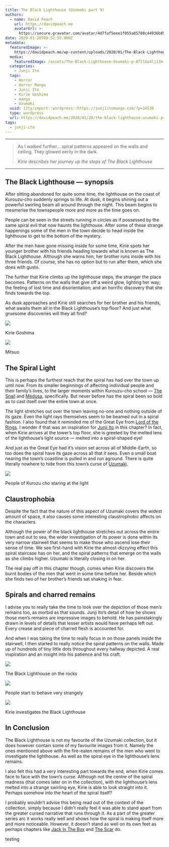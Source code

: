 ```yaml
---
title: The Black Lighthouse (Uzumaki part 9)
authors:
  - name: David Peach
    url: https://davidpeach.me
    avatarUrl: >-
      https://secure.gravatar.com/avatar/4d7faf5eee1f055a85788c44936b8995eaab6dfb004e7854ec747ccb272e91ee?s=96&d=mm&r=g
date: 2020-01-28T08:52:55.000Z
metadata:
  featuredImage: >-
    https://davidpeach.me/wp-content/uploads/2020/01/The-Black-Lighthouse-Uzumaki-part-9-cover.jpg
  media:
    featuredImage: /assets/The-Black-Lighthouse-Uzumaki-p-ATIlGo4lj13m.jpg
  categories:
    - Junji Ito
  tags:
    - Horror
    - Horror Manga
    - Junji Ito
    - Kirie Goshima
    - manga
    - Uzumaki
  uuid: 11ty/import::wordpress::https://junjiitomanga.com/?p=34538
  type: wordpress
  url: https://davidpeach.me/2020/01/28/the-black-lighthouse-uzumaki-part-9/
tags:
  - junji-ito
---
```

* * *

> As I walked further… spiral patterns appeared on the walls and ceiling. They glowed eerily in the dark.
> 
> <cite>Kirie describes her journey up the steps of The Black Lighthouse</cite>

* * *

## The Black Lighthouse — synopsis

After sitting abandoned for quite some time, the lighthouse on the coast of Kurouzu-cho suddenly springs to life. At dusk, it begins shining out a powerful swirling beam all around through the night. This beam begins to mesmerise the townspeople more and more as the time goes on.

People can be seen in the streets running in circles as if possessed by the same spiral evil that now haunts the lighthouse. After some of these strange happenings some of the men in the town decide to head inside the lighthouse to get to the bottom of the mystery.

After the men have gone missing inside for some time, Kirie spots her younger brother with his friends heading towards what is known as The Black Lighthouse. Although she warns him, her brother runs inside with his three friends. Of course, she has no option but to run after them, which she does with gusto.

The further that Kirie climbs up the lighthouse steps, the stranger the place becomes. Patterns on the walls that give off a weird glow, lighting her way; the feeling of lost time and disorientation; and an horrific discovery that she finds towards the top.

As dusk approaches and Kirie still searches for her brother and his friends, what awaits them all in the Black Lighthouse’s top floor? And just what gruesome discoveries will they all find?

[![](/assets/Kirie-768x768-LcCil4y59nfX.jpg)](/assets/Kirie-768x768-LcCil4y59nfX.jpg)

Kirie Goshima

[![](/assets/Mitsuo-768x768-lroV4oihXw6X.jpg)](/assets/Mitsuo-768x768-lroV4oihXw6X.jpg)

Mitsuo

## The Spiral Light

This is perhaps the furthest reach that the spiral has had over the town up until now. From its smaller beginnings of affecting individual people and their family’s lives, to the larger moments within Kurouzu-cho school — [The Snail](https://davidpeach.me/the-snail-uzumaki-part-8/) and [Medusa](https://davidpeach.me/medusa-uzumaki-part-6/), specifically. But never before has the spiral been so bold as to cast itself over the entire town at once.

The light stretches out over the town leaving no-one and nothing outside of its gaze. Even the light rays themselves seem to be beamed out in a spiral fashion. I also found that it reminded me of the Great Eye from [Lord of the Rings](https://en.wikipedia.org/wiki/The_Lord_of_the_Rings). I wonder if that was an inspiration for [Junji Ito](https://davidpeach.me) in this chapter? In fact, when Kirie arrives at the tower’s top floor, she is greeted by the melted lens of the lighthouse’s light source — melted into a spiral-shaped eye!

And just as the Great Eye had it’s vision set across all of Middle-Earth, so too does the spiral have its gaze across all that _it_ sees. Even a small boat nearing the town’s coastline is pulled in and run aground. There is quite literally nowhere to hide from this town’s curse of [Uzumaki](https://davidpeach.me/tag/uzumaki/).

[![](/assets/People-of-Kurozu-cho-staring-a-apneyXWR3vMC.jpg)](/assets/People-of-Kurozu-cho-staring-a-apneyXWR3vMC.jpg)

People of Kurozu cho staring at the light

## Claustrophobia

Despite the fact that the nature of this aspect of Uzumaki covers the widest amount of space, it also causes some interesting claustrophobic affects on the characters.

Although the power of the black lighthouse stretches out across the entire town and out to sea, the wider investigation of its power is done within its very narrow stairwell that seems to make those who ascend lose their sense of time. We see first-hand with Kirie the almost-dizzying effect this spiral staircase has on her, and the spiral patterns that emerge on the walls as she climbs higher. Uzumaki is literally closing in on her.

The real pay off in this chapter though, comes when Kirie discovers the burnt bodies of the men that went in some time before her. Beside which she finds two of her brother’s friends sat shaking in fear.

## Spirals and charred remains

I advise you to really take the time to look over the depiction of those men’s remains too, as morbid as that sounds. Junji Ito’s detail of how he shows those men’s remains are impressive images to behold. He has painstakingly drawn in levels of details that lesser artists would have perhaps left out. Every crease and piece of charred flesh is accounted for.

And when I was taking the time to really focus in on those panels inside the stairwell, I then started to really notice the spiral patterns on the walls. Made up of hundreds of tiny little dots throughout every hallway depicted. A real inspiration and an insight into his patience and his craft.

[![](/assets/The-Black-Lighthouse-on-the-ro-Vzz4hLsVWDMH.jpg)](/assets/The-Black-Lighthouse-on-the-ro-Vzz4hLsVWDMH.jpg)

The Black Lighthouse on the rocks

[![](/assets/People-start-to-behave-very-st-XxLJKSFISmnM.jpg)](/assets/People-start-to-behave-very-st-XxLJKSFISmnM.jpg)

People start to behave very strangely

[![](/assets/Kirie-investigates-the-Black-L-9snfaCj6bX8z.jpg)](/assets/Kirie-investigates-the-Black-L-9snfaCj6bX8z.jpg)

Kirie investigates the Black Lighthouse

## In Conclusion

The Black Lighthouse is not my favourite of the Uzumaki collection, but it does however contain some of my favourite images from it. Namely the ones mentioned above with the fire-eaten remains of the men who went to investigate the lighthouse. As well as the spiral eye in the lighthouse’s lens remains.

I also felt this had a very interesting part towards the end, when Kirie comes face to face with the town’s curse. Although not the centre of the spiral madness (that comes later on in the collection), with the lighthouse’s lens melted into a strange swirling eye, Kirie is able to look straight into it. Perhaps somehow into the heart of the spiral itself?

I probably wouldn’t advise this being read out of the context of the collection, simply because I didn’t really feel it was able to stand apart from the greater cursed narrative that runs through it. As a part of the greater series arc it works really well and shows how the spiral is making itself more and more noticeable. However, it doesn’t stand as well on its own feet as perhaps chapters like [Jack In The Box](https://davidpeach.me/jack-in-the-box-uzumaki-part-7/) and [The Scar](https://davidpeach.me/the-scar-uzumaki-part-3/) do.

testing